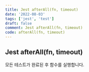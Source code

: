 ```yaml
---
title: Jest afterAll(fn, timeout)
date: '2022-08-03'
tags: ['jest', 'test']
draft: false
comment: Jest afterAll(fn, timeout)
code: afterAll(fn, timeout)
---
```


## Jest afterAll(fn, timeout)

모든 테스트가 완료된 후 함수를 실행합니다.
